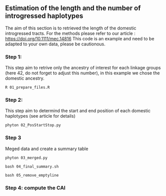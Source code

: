 ## Estimation of the length and the number of introgressed haplotypes

The aim of this section is to retrieved the length of the domestic introgressed tracts. For the methods please refer to our article : https://doi.org/10.1111/mec.14816
This code is an example and need to be adapted to your own data, please be cautionous. 

### Step 1: 

This step aim to retrive only the ancestry of interest for each linkage groups (here 42, do not forget to adjust this number), in this example we chose the domestic ancestry. 

```
R 01_prepare_files.R
```

### Step 2:

This step aim to determind the start and end position of each domestic haplotypes (see article for details)

```
phyton 02_PosStartStop.py

```

### Step 3
Meged data and create a summary table 

```
phyton 03_merged.py

bash 04_final_summary.sh

bash 05_remove_emptyline

```

### Step 4: compute the CAI
